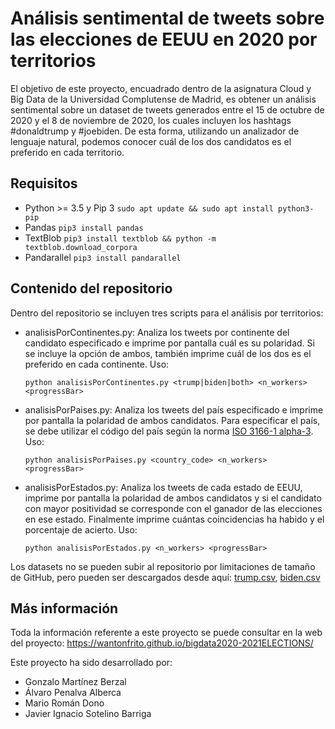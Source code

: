 # Análisis sentimental de tweets sobre las elecciones de EEUU en 2020 por territorios

El objetivo de este proyecto, encuadrado dentro de la asignatura Cloud y Big Data de la Universidad Complutense de Madrid, es obtener un análisis sentimental sobre un dataset de tweets generados entre el 15 de octubre de 2020 y el 8 de noviembre de 2020, los cuales incluyen los hashtags #donaldtrump y #joebiden. De esta forma, utilizando un analizador de lenguaje natural, podemos conocer cuál de los dos candidatos es el preferido en cada territorio.

## Requisitos
* Python >= 3.5 y Pip 3 `sudo apt update && sudo apt install python3-pip`
* Pandas `pip3 install pandas`
* TextBlob `pip3 install textblob && python -m textblob.download_corpora`
* Pandarallel `pip3 install pandarallel`

## Contenido del repositorio

Dentro del repositorio se incluyen tres scripts para el análisis por territorios:

* analisisPorContinentes.py: Analiza los tweets por continente del candidato especificado e imprime por pantalla cuál es su polaridad. Si se incluye la opción de ambos, también imprime cuál de los dos es el preferido en cada continente. Uso:


      python analisisPorContinentes.py <trump|biden|both> <n_workers> <progressBar>  

* analisisPorPaises.py: Analiza los tweets del país especificado e imprime por pantalla la polaridad de ambos candidatos. Para especificar el país, se debe utilizar el código del país según la norma [ISO 3166-1 alpha-3](https://en.wikipedia.org/wiki/ISO_3166-1_alpha-3). Uso:


      python analisisPorPaises.py <country_code> <n_workers> <progressBar>
  
* analisisPorEstados.py: Analiza los tweets de cada estado de EEUU, imprime por pantalla la polaridad de ambos candidatos y si el candidato con mayor positividad se corresponde con el ganador de las elecciones en ese estado. Finalmente imprime cuántas coincidencias ha habido y el porcentaje de acierto. Uso:

      python analisisPorEstados.py <n_workers> <progressBar>
  
Los datasets no se pueden subir al repositorio por limitaciones de tamaño de GitHub, pero pueden ser descargados desde aquí: [trump.csv](https://drive.google.com/file/d/1pMGb9l6iyz5j2S-D63_fVpe4-0Xp23pA/view?usp=sharing), [biden.csv](https://drive.google.com/file/d/1dOIAA6lju0Dzl0snweXKX7DdHxfeJ2FO/view?usp=sharing)

## Más información

Toda la información referente a este proyecto se puede consultar en la web del proyecto: https://wantonfrito.github.io/bigdata2020-2021ELECTIONS/

Este proyecto ha sido desarrollado por:
* Gonzalo Martínez Berzal
* Álvaro Penalva Alberca
* Mario Román Dono
* Javier Ignacio Sotelino Barriga
